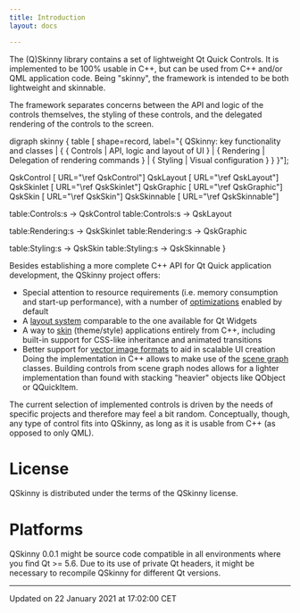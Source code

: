 ```yaml
---
title: Introduction
layout: docs

---
```





The (Q)Skinny library contains a set of lightweight Qt Quick Controls. It is implemented to be 100% usable in C++, but can be used from C++ and/or QML application code. Being "skinny", the framework is intended to be both lightweight and skinnable.

The framework separates concerns between the API and logic of the controls themselves, the styling of these controls, and the delegated rendering of the controls to the screen.


digraph skinny {
  table [ shape=record, label="{
    QSkinny: key functionality and classes |
    {
        { Controls | <Controls>API, logic and layout of UI } |
        { Rendering | <Rendering>Delegation of rendering commands } |
        { Styling | <Styling>Visual configuration }
    }
  }"];

  QskControl [ URL="\ref QskControl"]
  QskLayout [ URL="\ref QskLayout"]
  QskSkinlet [ URL="\ref QskSkinlet"]
  QskGraphic [ URL="\ref QskGraphic"]
  QskSkin [ URL="\ref QskSkin"]
  QskSkinnable [ URL="\ref QskSkinnable"]

  table:Controls:s -> QskControl
  table:Controls:s -> QskLayout

  table:Rendering:s -> QskSkinlet
  table:Rendering:s -> QskGraphic

  table:Styling:s -> QskSkin
  table:Styling:s -> QskSkinnable
}


Besides establishing a more complete C++ API for Qt Quick application development, the QSkinny project offers:



* Special attention to resource requirements (i.e. memory consumption and start-up performance), with a number of [optimizations](/docs/pages/qskoptimizations/#page-qskoptimizations) enabled by default
* A [layout system](/docs/pages/qsklayouts/#page-qsklayouts) comparable to the one available for Qt Widgets
* A way to [skin](/docs/pages/qskskinning/#page-qskskinning) (theme/style) applications entirely from C++, including built-in support for CSS-like inheritance and animated transitions
* Better support for [vector image formats](/docs/pages/qskvectorgraphics/#page-qskvectorgraphics) to aid in scalable UI creation
Doing the implementation in C++ allows to make use of the [scene graph](/docs/pages/qsknodes/#page-qsknodes) classes. Building controls from scene graph nodes allows for a lighter implementation than found with stacking "heavier" objects like QObject or QQuickItem.

The current selection of implemented controls is driven by the needs of specific projects and therefore may feel a bit random. Conceptually, though, any type of control fits into QSkinny, as long as it is usable from C++ (as opposed to only QML).


# License

QSkinny is distributed under the terms of the QSkinny license.


# Platforms

QSkinny 0.0.1 might be source code compatible in all environments where you find Qt >= 5.6. Due to its use of private Qt headers, it might be necessary to recompile QSkinny for different Qt versions. 

-------------------------------

Updated on 22 January 2021 at 17:02:00 CET
